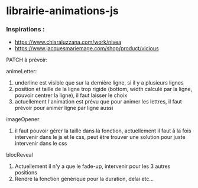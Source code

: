 # librairie-animations-js

### Inspirations :

- https://www.chiaraluzzana.com/work/nivea
- https://www.jacquesmariemage.com/shop/product/vicious


PATCH à prévoir:

animeLetter: 
1) underline est visible que sur la dernière ligne, si il y a plusieurs lignes
2) position et taille de la ligne trop rigide (bottom, width calculé par la ligne, pouvoir centrer la ligne), il faut laisser le choix
3) actuellement l'animation est prévu que pour animer les lettres, il faut prévoir pour animer ligne par ligne aussi

imageOpener
1) il faut pouvoir gérer la taille dans la fonction, actuellement il faut à la fois intervenir dans le js et le css, peut être trouver une solution pour juste intervenir dans le css

blocReveal
1) Actuellement il n'y a que le fade-up, intervenir pour les 3 autres positions 
2) Rendre la fonction générique pour la duration, delai etc... 